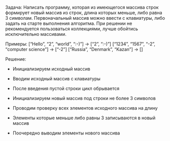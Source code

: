 Задача: Написать программу, которая из имеющегося массива строк формирует новый массив из строк, длина которых меньше, либо равна 3 символам. Первоначальный массив можно ввести с клавиатуры, либо задать на старте выполнения алгоритма. При решении не рекомендуется пользоваться коллекциями, лучше обойтись исключительно массивами.

Примеры:
[“Hello”, “2”, “world”, “:-)”] → [“2”, “:-)”]
[“1234”, “1567”, “-2”, “computer science”] → [“-2”]
[“Russia”, “Denmark”, “Kazan”] → []

Решение:
* Инициализируем исходный массив
* Вводим исходный массив с клавиатуры
* После введения пустой строки цикл обрывается

* Инициализируем новый массив под строки не более 3 символов
* Проводим проверку всех элементов исходного массива на длину
* Элементы которые меньше либо равны 3 записываются в новый массив


* Поочередно выводим элементы нового массива
